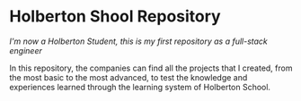# Holberton Shool Repository

*I'm now a Holberton Student, this is my first repository as a full-stack engineer*

In this repository, the companies can find all the projects that I created, from the most basic to the most advanced, to test the knowledge and experiences learned through the learning system of Holberton School.

